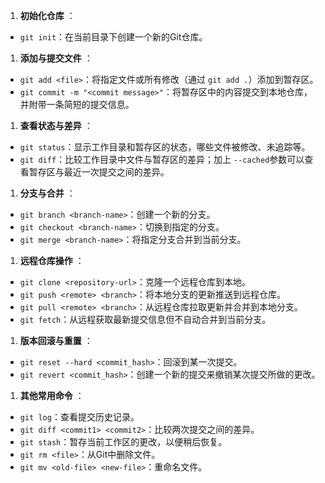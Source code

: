 1. **初始化仓库** ：

* `git init`：在当前目录下创建一个新的Git仓库。

1. **添加与提交文件** ：

* `git add <file>`：将指定文件或所有修改（通过 `git add .`）添加到暂存区。
* `git commit -m "<commit message>"`：将暂存区中的内容提交到本地仓库，并附带一条简短的提交信息。

1. **查看状态与差异** ：

* `git status`：显示工作目录和暂存区的状态，哪些文件被修改、未追踪等。
* `git diff`：比较工作目录中文件与暂存区的差异；加上 `--cached`参数可以查看暂存区与最近一次提交之间的差异。

1. **分支与合并** ：

* `git branch <branch-name>`：创建一个新的分支。
* `git checkout <branch-name>`：切换到指定的分支。
* `git merge <branch-name>`：将指定分支合并到当前分支。

1. **远程仓库操作** ：

* `git clone <repository-url>`：克隆一个远程仓库到本地。
* `git push <remote> <branch>`：将本地分支的更新推送到远程仓库。
* `git pull <remote> <branch>`：从远程仓库拉取更新并合并到本地分支。
* `git fetch`：从远程获取最新提交信息但不自动合并到当前分支。

1. **版本回滚与重置** ：

* `git reset --hard <commit_hash>`：回滚到某一次提交。
* `git revert <commit_hash>`：创建一个新的提交来撤销某次提交所做的更改。

1. **其他常用命令** ：

* `git log`：查看提交历史记录。
* `git diff <commit1> <commit2>`：比较两次提交之间的差异。
* `git stash`：暂存当前工作区的更改，以便稍后恢复。
* `git rm <file>`：从Git中删除文件。
* `git mv <old-file> <new-file>`：重命名文件。
